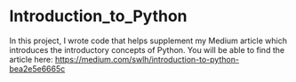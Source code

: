 # Introduction_to_Python
In this project, I wrote code that helps supplement my Medium article which introduces the introductory concepts of Python. You will be able to find the article here: https://medium.com/swlh/introduction-to-python-bea2e5e6665c
